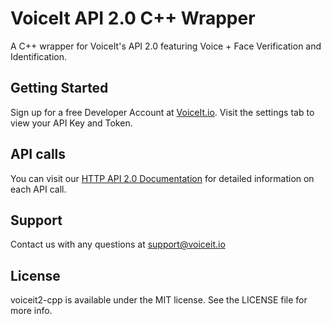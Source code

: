# VoiceIt API 2.0 C++ Wrapper

A C++ wrapper for VoiceIt's API 2.0 featuring Voice + Face Verification and Identification.

## Getting Started

Sign up for a free Developer Account at [VoiceIt.io](https://voiceit.io/signup). Visit the settings tab to view your API Key and Token. 

## API calls
You can visit our [HTTP API 2.0 Documentation](https://api.voiceit.io/?cpp#introduction) for detailed information on each API call.

## Support

Contact us with any questions at support@voiceit.io

## License

voiceit2-cpp is available under the MIT license. See the LICENSE file for more info.

